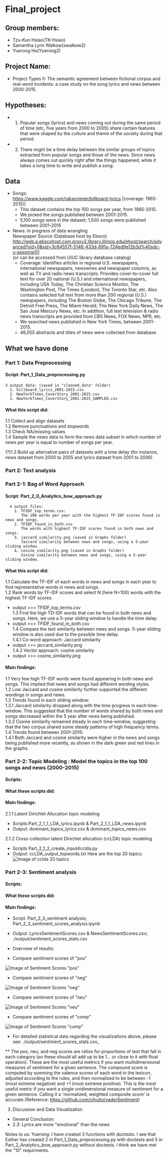 # Final_project

## Group members:
- Tzu-Kun Hsiao(TK-Hsiao)
- Samantha Lynn Walkow(swalkow2)
- Yuerong Hu(Yuerong2)

## Project Name:
- Project Types II: The semantic agreement between fictional corpus and real-word incidents: a case study on the song lyrics and news between 2000-2015.

## Hypotheses:
- 1. Popular songs (lyrics) and news coming out during the same period of time (etc, five years from 2000 to 2005) share certain features that were shaped by the culture and theme of the society during that period.
- 2. There might be a time delay between the similar groups of topics extracted from popular songs and those of the news. Since news always comes out quickly right after the things happened, while it takes a long time to write and publish a song.

## Data

- Songs:   
  https://www.kaggle.com/rakannimer/billboard-lyrics [coverage: 1965-2015)]
  - This dataset contains the top 100 songs per year, from 1965-2015.
  - We picked the songs published between 2001-2015.
  - 5,100 songs were in the dataset; 1,500 songs were published between 2001-2015
- News:  in progress of data wrangling   
  Newspaper Source (Database host by Ebsco)   
  http://web.a.ebscohost.com.proxy2.library.illinois.edu/ehost/search/advanced?vid=0&sid=3c64557f-5146-433d-891a-724ed9e12b3d%40sdc-v-sessmgr01   
  (or can be accessed from UIUC library database catalog)
  - Coverage: Identifies articles in regional U.S. newspapers, international newspapers, newswires and newspaper columns, as well as TV and radio news transcripts. Provides cover-to-cover full text for over 20 national (U.S.) and international newspapers, including USA Today, The Christian Science Monitor, The Washington Post, The Times (London), The Toronto Star, etc. Also contains selected full text from more than 200 regional (U.S.) newspapers, including The Boston Globe, The Chicago Tribune, The Detroit Free Press, The Miami Herald, The New York Daily News, The San Jose Mercury News, etc. In addition, full text television & radio news transcripts are provided from CBS News, FOX News, NPR, etc.
  - We searched news published in New York Times, between 2001-2015.
  - 46,055 abstracts and titles of news were collected from database.

## What we have done

### Part 1: Data Preprocessing  
#### Script: Part_1_Data_preprocessing.py
    3 output data: (saved in "cleaned_data" folder)
      1. billboard_lyrics_2001-2015.csv
      2. NewYorkTimes_CoverStory_2001-2015.csv
      3. NewYorkTimes_CoverStory_2001-2015_SAMPLED.csv
  
#### What this script did:
1.1 Collect and align datasets    
1.2 Remove punctuations and stopwords  
1.3 Check NA/missing values    
1.4 Sample the news data to form the news data subset in which number of news per year is equal to number of songs per year.    

(?)1.3 Build up alternative pairs of datasets with a time delay (for instance, news dataset from 2000 to 2005 and lyrics dataset from 2001 to 2006)

### Part 2: Text analysis 
### Part 2-1: Bag of Word Approach
#### Script: Part_2_0_Analytics_bow_approach.py
      4 output files:
        1. TFIDF_top_terms.csv:
           The 100 words per year with the highest TF-IDF scores found in news and songs.
        2. TFIDF_found_in_both.csv
           The words with highest TF-IDF scores found in both news and songs.
        3. jaccard_similarity.png (saved in Graphs folder)
           Jaccard similarity between news and songs, using a 5-year sliding window.
        4. cosine_similarity.png (saved in Graphs folder)
           Cosine similarity between news and songs, using a 5-year sliding window.
       
#### What this script did:
1.1 Calculate the TF-IDF of each words in news and songs in each year to find representative words in news and songs.    
1.2 Rank words by TF-IDF scores and select N (here N=100) words with the highest TF-IDF scores.      
- output >>> TFIDF_top_terms.csv      
1.3 Find the high TD-IDF words that can be found in both news and songs. Here, we use a 5-year sliding window to handle the time delay.       
- output >>> TFIDF_found_in_both.csv     
1.4 Compare the text similarity between news and songs. 5-year sliding window is also used due to the possible time delay.      
1.4.1 Co-word approach: Jaccard similarity 
- output >>> jaccard_similarity.png       
1.4.2 Vector approach: cosine similarity
- output >>> cosine_similarity.png 

#### Main findings:
1.1 Very few high TF-IDF words were found appearing in both news and songs. This implied that news and songs had different wording styles.    
1.2 Low Jaccard and cosine similarity further supported the different wordings in songs and news.   
1.3 Trends found in each sliding window:   
1.3.1 Jaccard similarity dropped along with the time progress in each time-window. This suggested that the number of words shared by both news and songs decreased within the 5 year after news being published.  
1.3.2 Cosine similarity remained steady in each time-window, suggesting that the two corpus shared some steady patterns of high frequency terms.  
1.4 Trends found between 2001-2015:  
1.4.1 Both Jaccard and cosine similarity were higher in the news and songs being published more recently, as shown in the dark green and red lines in the graphs.

### Part 2-2: Topic Modeling : Model the topics in the top 100 songs and news (2000-2015) 
#### Scripts: 
#### What these scripts did:
#### Main findings:

 2.1.1 Latent Dirichlet Allocation topic modeling
 - Scripts:Part_2_1_1_LDA_lyrics.ipynb & Part_2_1_1_LDA_news.ipynb
 - Output: dominant_topics_lyrics.csv & dominant_topics_news.csv
 
 
 2.1.2 Cross-collection latent Dirichlet allocation (ccLDA) topic modeling
 - Scripts
   Part_2_1_2_create_input4cclda.py
 - Output:
   ccLDA_output_topwords.txt
   Here are the top 20 topics:  
   ![Image of cclda 20 topics](cclda_20_topics.png)
 
### Part 2-3: Sentiment analysis
#### Scripts: 
#### What these scripts did:
#### Main findings:
 
 - Script: Part_2_3_sentiment analysis; Part_2_3_sentiment_scores_analysis.ipynb
 
 - Output: LyricsSentimentScores.csv & NewsSentimentScores.csv; ./output/sentiment_scores_stats.csv
 
 - Overview of results:
- Compare sentiment scores of "pos"

 ![Image of Sentiment Scores "pos"](./output/compare_pos.png)
- Compare sentiment scores of "neg"

 ![Image of Sentiment Scores "neg"](./output/compare_neg.png)
- Compare sentiment scores of "neu"

 ![Image of Sentiment Scores "neu"](./output/compare_neu.png)
- Compare sentiment scores of "comp"

 ![Image of Sentiment Scores "comp"](./output/compare_comp.png)
* For detailed statistical data regarding the visualizations above, please see: ./output/sentiment_scores_stats.csv_
 
** The pos, neu, and neg scores are ratios for proportions of text that fall in each category (so these should all add up to be 1... or close to it with float operation). These are the most useful metrics if you want multidimensional measures of sentiment for a given sentence.
 The compound score is computed by summing the valence scores of each word in the lexicon, adjusted according to the rules, and then normalized to be between -1 (most extreme negative) and +1 (most extreme positive). This is the most useful metric if you want a single unidimensional measure of sentiment for a given sentence. Calling it a 'normalized, weighted composite score' is accurate.(Reference: https://github.com/cjhutto/vaderSentiment)

 3. Discussion and Data Visualization
- General Conclusion:
- 2.3: Lyrics are more "emotional" than the news

      


Notes to us:
Yuerong: I have created 3 functions with doctests. I see that Esther has created 2 in Part_1_Data_preprocessing.py with doctests and 5 in Part_2_Analytics_bow_approach.py without doctests. I think we have met the "10" requirments.